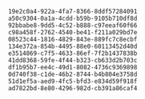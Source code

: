 
                19e2c0a4-922a-4fa7-8366-8ddf57284091
                a50c9304-0a1a-4cdd-b59b-9105b710df8d
                92bbabe8-9dd5-4c52-b888-c97eeaf60f66
                c98a458f-2762-4540-be41-f211a029bd7e
                08523c44-1816-4829-843e-889fc7c8ecbf
                134e372a-854b-4495-88e0-60113452d40d
                e3514869-c7f5-4633-86ef-7f2b1437838b
                41dd8368-59fe-4f44-b323-cb633d2b703c
                df1b95b7-ee4c-49d1-8082-4736c9369898
                0d740f38-c1de-46b2-8744-b4b804e3758d
                51d1ef5a-aed9-4fc5-bfd3-e834d59f918f
                ad7822bd-8e80-4296-982d-cb391a86caf4
                